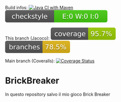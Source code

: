 Build infos: [![Java CI with Maven](https://github.com/Rickyz03/BrickBreaker/actions/workflows/build.yml/badge.svg)](https://github.com/Rickyz03/BrickBreaker/actions/workflows/build.yml)
![checkstyle](.github/ReadmeBadges/checkstyle-result.svg)

This branch (Jacoco):
![coverage](.github/ReadmeBadges/jacoco.svg)
![branches_coverage](.github/ReadmeBadges/branches.svg)

Main branch (Coveralls): [![Coverage Status](https://coveralls.io/repos/github/Rickyz03/BrickBreaker/badge.svg?branch=main)](https://coveralls.io/github/Rickyz03/BrickBreaker?branch=main)
# BrickBreaker
In questo repository salvo il mio gioco Brick Breaker
